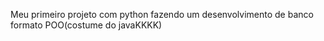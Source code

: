Meu primeiro projeto com python fazendo um desenvolvimento de banco formato POO(costume do javaKKKK)
